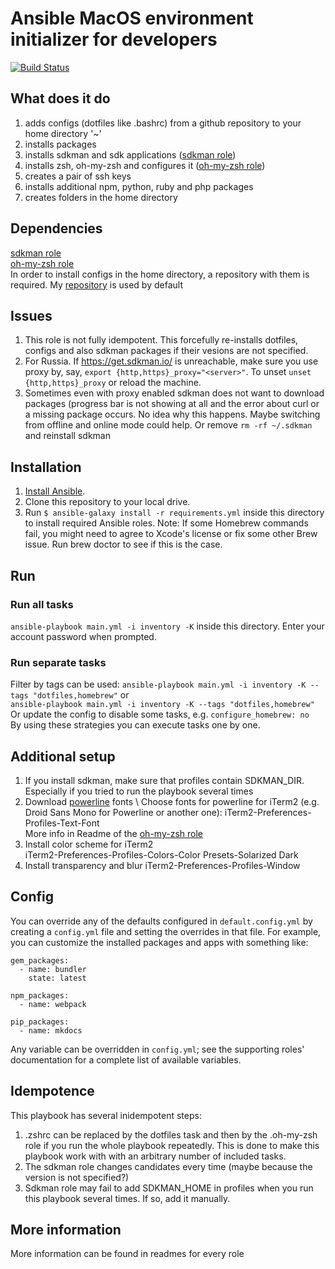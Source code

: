 # Ansible MacOS environment initializer for developers
[![Build Status](https://travis-ci.org/GlaIZier/linux-environment.svg?branch=master)](https://travis-ci.org/GlaIZier/macos-environment)

## What does it do
1. adds configs (dotfiles like .bashrc) from a github repository to your home directory '~'
2. installs packages
3. installs sdkman and sdk applications ([sdkman role](https://github.com/Comcast/ansible-sdkman))
4. installs zsh, oh-my-zsh and configures it ([oh-my-zsh role](https://github.com/viasite-ansible/ansible-role-zsh))
5. creates a pair of ssh keys
6. installs additional npm, python, ruby and php packages
7. creates folders in the home directory

## Dependencies
[sdkman role](https://github.com/Comcast/ansible-sdkman)\
[oh-my-zsh role](https://github.com/viasite-ansible/ansible-role-zsh) \
In order to install configs in the home directory, a repository with them is required. My [repository](https://github.com/GlaIZier/configs) is used by default

## Issues 
1. This role is not fully idempotent. This forcefully re-installs dotfiles, configs and also sdkman packages if their vesions are not specified. 
2. For Russia. If https://get.sdkman.io/ is unreachable, make sure you use proxy by, say, `export {http,https}_proxy="<server>"`. To unset `unset {http,https}_proxy` or reload the machine. 
3. Sometimes even with proxy enabled sdkman does not want to download packages (progress bar is not showing at all and the error about curl or a missing package occurs. No idea why this happens. Maybe switching from offline and online mode could help. Or remove `rm -rf ~/.sdkman` and reinstall sdkman

## Installation
  1. [Install Ansible](http://docs.ansible.com/intro_installation.html).
  2. Clone this repository to your local drive.
  3. Run `$ ansible-galaxy install -r requirements.yml` inside this directory to install required Ansible roles.
Note: If some Homebrew commands fail, you might need to agree to Xcode's license or fix some other Brew issue. Run brew doctor to see if this is the case.

## Run
### Run all tasks
`ansible-playbook main.yml -i inventory -K` inside this directory. Enter your account password when prompted. 
### Run separate tasks
Filter by tags can be used: `ansible-playbook main.yml -i inventory -K --tags "dotfiles,homebrew"` or \
`ansible-playbook main.yml -i inventory -K --tags "dotfiles,homebrew"` \
Or update the config to disable some tasks, e.g. `configure_homebrew: no` \
By using these strategies you can execute tasks one by one.

## Additional setup
1. If you install sdkman, make sure that profiles contain SDKMAN_DIR. Especially if you tried to run the playbook several times
2. Download [powerline](https://github.com/powerline/fonts) fonts \ 
   Choose fonts for powerline for iTerm2 (e.g. Droid Sans Mono for Powerline or another one): iTerm2-Preferences-Profiles-Text-Font \
   More info in Readme of the [oh-my-zsh role](https://github.com/viasite-ansible/ansible-role-zsh)
3. Install color scheme for iTerm2 \
iTerm2-Preferences-Profiles-Colors-Color Presets-Solarized Dark
4. Install transparency and blur
iTerm2-Preferences-Profiles-Window

## Config
You can override any of the defaults configured in `default.config.yml` by creating a `config.yml` file and setting the overrides in that file. For example, you can customize the installed packages and apps with something like:
    
    gem_packages:
      - name: bundler
        state: latest
    
    npm_packages:
      - name: webpack
    
    pip_packages:
      - name: mkdocs

Any variable can be overridden in `config.yml`; see the supporting roles' documentation for a complete list of available variables.

## Idempotence
This playbook has several inidempotent steps:
1. .zshrc can be replaced by the dotfiles task and then by the .oh-my-zsh role if you run the whole playbook repeatedly. This is done to make this playbook work with with an arbitrary number of included tasks. 
2. The sdkman role changes candidates every time (maybe because the version is not specified?)
3. Sdkman role may fail to add SDKMAN_HOME in profiles when you run this playbook several times. If so, add it manually.

## More information
More information can be found in readmes for every role